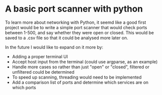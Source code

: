 # A basic port scanner with python

To learn more about networking with Python, it seemd like a good first project would be to write a simple port scanner that would check ports between 1-500, and say whether they were open or closed. This would be saved to a .csv file so that it could be analysed more later on.

In the future I would like to expand on it more by:

- Adding a proper terminal UI
- Accept host input from the terminal (could use argparse, as an example)
- Handle more cases so rather than just "open" or "closed", filtered or unfiltered could be determined
- To speed up scanning, threading would need to be implemented
- Add a comparison list of ports and determine which services are on which ports